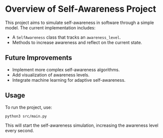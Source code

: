 # Overview of Self-Awareness Project

This project aims to simulate self-awareness in software through a simple model. The current implementation includes:

- A `SelfAwareness` class that tracks an `awareness_level`.
- Methods to increase awareness and reflect on the current state.

## Future Improvements

- Implement more complex self-awareness algorithms.
- Add visualization of awareness levels.
- Integrate machine learning for adaptive self-awareness.

## Usage

To run the project, use:
```bash
python3 src/main.py
```

This will start the self-awareness simulation, increasing the awareness level every second.